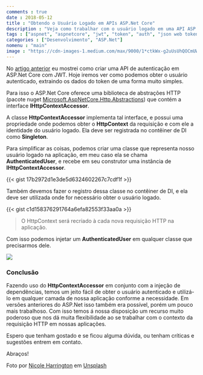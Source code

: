 ```yaml
---
comments : true
date : 2018-05-12
title : "Obtendo o Usuário Logado em APIs ASP.Net Core"
description : "Veja como trabalhar com o usuário logado em uma API ASP.Net Core"
tags : ["aspnet", "aspnetcore", "jwt", "token", "auth", "json web token"]
categories : ["Desenvolvimento", "ASP.Net"]
nomenu : "main"
image : "https://cdn-images-1.medium.com/max/9000/1*ctkWx-g2uUsUhQOCmUWq5Q.jpeg"
---
```


No [artigo anterior](https://www.wellingtonjhn.com/posts/autentica%C3%A7%C3%A3o-em-apis-asp.net-core-com-jwt/) eu mostrei como criar uma API de autenticação em ASP.Net Core com JWT. Hoje iremos ver como podemos obter o usuário autenticado, extraindo os dados do token de uma forma muito simples.

Para isso o ASP.Net Core oferece uma biblioteca de abstrações HTTP (pacote nuget [Microsoft.AspNetCore.Http.Abstractions](https://www.nuget.org/packages/Microsoft.AspNetCore.Http.Abstractions/2.1.0-rc1-final)) que contém a interface **IHttpContextAccessor**.

A classe **HttpContextAccessor** implementa tal interface, e possui uma propriedade onde podemos obter o **HttpContext** da requisição e com ele a identidade do usuário logado. Ela deve ser registrada no contêiner de DI como **Singleton**.

Para simplificar as coisas, podemos criar uma classe que representa nosso usuário logado na aplicação, em meu caso ela se chama **AuthenticatedUser**, e recebe em seu construtor uma instância de **IHttpContextAccessor**.

{{< gist 17b2972d1e3de5d6324602267c7cdf1f >}} 

Também devemos fazer o registro dessa classe no contêiner de DI, e ela deve ser utilizada onde for necessário obter o usuário logado.

{{< gist c1d158376291764a6efa82553f33aa0a >}} 

> O HttpContext será recriado à cada nova requisição HTTP na aplicação.

Com isso podemos injetar um **AuthenticatedUser** em qualquer classe que precisarmos dele.

![](https://cdn-images-1.medium.com/max/2000/1*ezhfYijWeoaRVXFB0rWHQA.png)

### Conclusão

Fazendo uso do **HttpContextAccessor** em conjunto com a injeção de dependências, temos um jeito fácil de obter o usuário autenticado e utilizá-lo em qualquer camada de nossa aplicação conforme a necessidade. Em versões anteriores do ASP.Net isso também era possível, porém um pouco mais trabalhoso. Com isso temos á nossa disposição um recurso muito poderoso que nos dá muita flexibilidade ao se trabalhar com o contexto da requisição HTTP em nossas aplicações.

Espero que tenham gostado e se ficou alguma dúvida, ou tenham críticas e sugestões entrem em contato.

Abraços!

Foto por [Nicole Harrington](https://unsplash.com/photos/gMJ3tFOLvnA?utm_source=unsplash&utm_medium=referral&utm_content=creditCopyText) em [Unsplash](https://unsplash.com/search/photos/document?utm_source=unsplash&utm_medium=referral&utm_content=creditCopyText)

